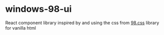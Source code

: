 # windows-98-ui

React component library inspired by and using the css from [98.css](https://github.com/jdan/98.css) library for vanilla html 
